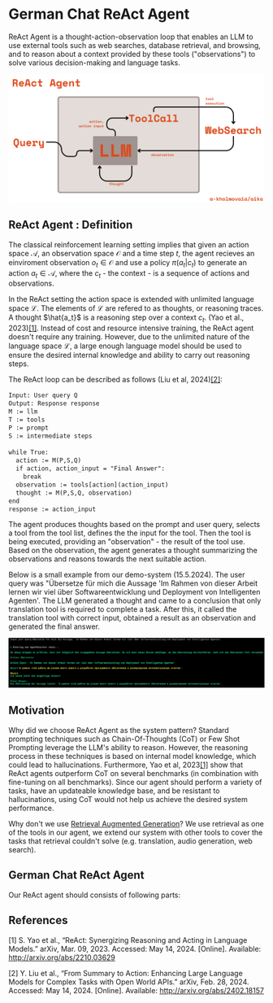 # German Chat ReAct Agent

ReAct Agent is a thought-action-observation loop that enables an LLM to use external tools such as web searches, database retrieval, and browsing, and to reason about a context provided by these tools ("observations") to solve various decision-making and language tasks.

[<img src="res/react_agent.png" width="750" />](res/react_agent.png)

## ReAct Agent : Definition

The classical reinforcement learning setting implies that given an action space $\mathcal{A}$, an observation space $\mathcal{O}$ and a time step $t$, the agent recieves an einviroment observation $o_t \in \mathcal{O}$ and use a policy $π(a_t|c_t)$ to generate an action $a_t \in \mathcal{A}$, where the $c_t$ - the context - is a sequence of actions and observations. 

In the ReAct setting the action space is extended with unlimited language space $\mathcal{L}$. The elements of $\mathcal{L}$ are refered to as thoughts, or reasoning traces. A thought $\hat{a_t}$ is a reasoning step over a context $c_t$. (Yao et al., 2023)[[1]](#1). Instead of cost and resource intensive training, the ReAct agent doesn't require any training. However, due to the unlimited nature of the language space $\mathcal{L}$, a large enough language model should be used to ensure the desired internal knowledge and ability to carry out reasoning steps. 

The ReAct loop can be described as follows (Liu et al, 2024)[[2]](#2):
```
Input: User query Q
Output: Response response
M := llm
T := tools
P := prompt
S := intermediate steps

while True:
  action := M(P,S,Q)
  if action, action_input = "Final Answer":
    break
  observation := tools[action](action_input)
  thought := M(P,S,Q, observation)
end
response := action_input
```
The agent produces thoughts based on the prompt and user query, selects a tool from the tool list, defines the the input for the tool. Then the tool is being executed, providing an "observation" - the result of the tool use. Based on the observation, the agent generates a thought summarizing the observations and reasons towards the next suitable action. 

Below is a small example from our demo-system (15.5.2024). The user query was "Übersetze für mich die Aussage 'Im Rahmen von dieser Arbeit lernen wir viel über Softwareentwicklung und Deployment von Intelligenten Agenten'. The LLM generated a thought and came to a conclusion that only translation tool is required to complete a task. After this, it called the translation tool with correct input, obtained a result as an observation and generated the final answer.

[<img src="res/react_ex1.png" width="1050" />](res/react_ex1.png)

## Motivation

Why did we choose ReAct Agent as the system pattern? Standard prompting techniques such as Chain-Of-Thoughts (CoT) or Few Shot Prompting leverage the LLM's ability to reason. However, the reasoning process in these techniques is based on internal model knowledge, which could lead to hallucinations. Furthermore, Yao et al, 2023[[1]](#1) show that ReAct agents outperform CoT on several benchmarks (in combination with fine-tuning on all benchmarks). Since our agent should perform a variety of tasks, have an updateable knowledge base, and be resistant to hallucinations, using CoT would not help us achieve the desired system performance. 

Why don't we use [Retrieval Augmented Generation](https://www.promptingguide.ai/research/rag)? We use retrieval as one of the tools in our agent, we extend our system with other tools to cover the tasks that retrieval couldn't solve (e.g. translation, audio generation, web search). 

## German Chat ReAct Agent 
Our ReAct agent should consists of following parts:



## References
<a id="1">[1]</a> 
S. Yao et al., “ReAct: Synergizing Reasoning and Acting in Language Models.” arXiv, Mar. 09, 2023. Accessed: May 14, 2024. [Online]. Available: http://arxiv.org/abs/2210.03629

<a id="2">[2]</a> 
Y. Liu et al., “From Summary to Action: Enhancing Large Language Models for Complex Tasks with Open World APIs.” arXiv, Feb. 28, 2024. Accessed: May 14, 2024. [Online]. Available: http://arxiv.org/abs/2402.18157


